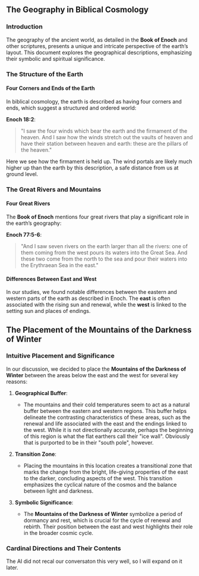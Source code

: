 ## The Geography in Biblical Cosmology

### Introduction

The geography of the ancient world, as detailed in the **Book of Enoch** and other scriptures, presents a unique and intricate perspective of the earth’s layout. This document explores the geographical descriptions, emphasizing their symbolic and spiritual significance.

### The Structure of the Earth

#### Four Corners and Ends of the Earth

In biblical cosmology, the earth is described as having four corners and ends, which suggest a structured and ordered world:

**Enoch 18:2**:
> "I saw the four winds which bear the earth and the firmament of the heaven. And I saw how the winds stretch out the vaults of heaven and have their station between heaven and earth: these are the pillars of the heaven."

Here we see how the firmament is held up. The wind portals are likely much higher up than the earth by this description, a safe distance from us at ground level.

### The Great Rivers and Mountains

#### Four Great Rivers

The **Book of Enoch** mentions four great rivers that play a significant role in the earth’s geography:

**Enoch 77:5-6**:
> "And I saw seven rivers on the earth larger than all the rivers: one of them coming from the west pours its waters into the Great Sea. And these two come from the north to the sea and pour their waters into the Erythraean Sea in the east."


#### Differences Between East and West

In our studies, we found notable differences between the eastern and western parts of the earth as described in Enoch. The **east** is often associated with the rising sun and renewal, while the **west** is linked to the setting sun and places of endings.

## The Placement of the Mountains of the Darkness of Winter

### Intuitive Placement and Significance

In our discussion, we decided to place the **Mountains of the Darkness of Winter** between the areas below the east and the west for several key reasons:

1. **Geographical Buffer**:
   - The mountains and their cold temperatures seem to act as a natural buffer between the eastern and western regions. This buffer helps delineate the contrasting characteristics of these areas, such as the renewal and life associated with the east and the endings linked to the west. While it is not directionally accurate, perhaps the beginning of this region is what the flat earthers call their "ice wall". Obviously that is purported to be in their "south pole", however.

2. **Transition Zone**:
   - Placing the mountains in this location creates a transitional zone that marks the change from the bright, life-giving properties of the east to the darker, concluding aspects of the west. This transition emphasizes the cyclical nature of the cosmos and the balance between light and darkness.

3. **Symbolic Significance**:
   - The **Mountains of the Darkness of Winter** symbolize a period of dormancy and rest, which is crucial for the cycle of renewal and rebirth. Their position between the east and west highlights their role in the broader cosmic cycle.


### Cardinal Directions and Their Contents


The AI did not recal our conversaton this very well, so I will expand on it later. 


